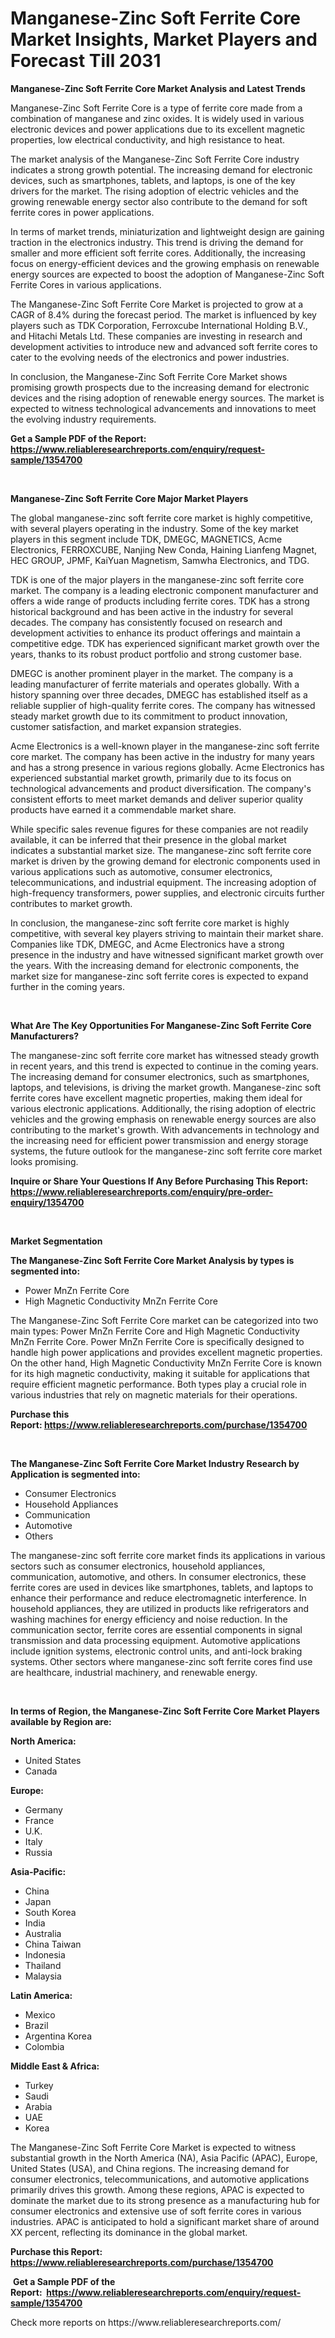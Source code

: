 <p><h1>Manganese-Zinc Soft Ferrite Core Market Insights, Market Players and Forecast Till 2031</h1></p><p><strong>Manganese-Zinc Soft Ferrite Core Market Analysis and Latest Trends</strong></p>
<p><p>Manganese-Zinc Soft Ferrite Core is a type of ferrite core made from a combination of manganese and zinc oxides. It is widely used in various electronic devices and power applications due to its excellent magnetic properties, low electrical conductivity, and high resistance to heat.</p><p>The market analysis of the Manganese-Zinc Soft Ferrite Core industry indicates a strong growth potential. The increasing demand for electronic devices, such as smartphones, tablets, and laptops, is one of the key drivers for the market. The rising adoption of electric vehicles and the growing renewable energy sector also contribute to the demand for soft ferrite cores in power applications.</p><p>In terms of market trends, miniaturization and lightweight design are gaining traction in the electronics industry. This trend is driving the demand for smaller and more efficient soft ferrite cores. Additionally, the increasing focus on energy-efficient devices and the growing emphasis on renewable energy sources are expected to boost the adoption of Manganese-Zinc Soft Ferrite Cores in various applications.</p><p>The Manganese-Zinc Soft Ferrite Core Market is projected to grow at a CAGR of 8.4% during the forecast period. The market is influenced by key players such as TDK Corporation, Ferroxcube International Holding B.V., and Hitachi Metals Ltd. These companies are investing in research and development activities to introduce new and advanced soft ferrite cores to cater to the evolving needs of the electronics and power industries.</p><p>In conclusion, the Manganese-Zinc Soft Ferrite Core Market shows promising growth prospects due to the increasing demand for electronic devices and the rising adoption of renewable energy sources. The market is expected to witness technological advancements and innovations to meet the evolving industry requirements.</p></p>
<p><strong>Get a Sample PDF of the Report:&nbsp; <a href="https://www.reliableresearchreports.com/enquiry/request-sample/1354700">https://www.reliableresearchreports.com/enquiry/request-sample/1354700</a></strong></p>
<p>&nbsp;</p>
<p><strong>Manganese-Zinc Soft Ferrite Core Major Market Players</strong></p>
<p><p>The global manganese-zinc soft ferrite core market is highly competitive, with several players operating in the industry. Some of the key market players in this segment include TDK, DMEGC, MAGNETICS, Acme Electronics, FERROXCUBE, Nanjing New Conda, Haining Lianfeng Magnet, HEC GROUP, JPMF, KaiYuan Magnetism, Samwha Electronics, and TDG.</p><p>TDK is one of the major players in the manganese-zinc soft ferrite core market. The company is a leading electronic component manufacturer and offers a wide range of products including ferrite cores. TDK has a strong historical background and has been active in the industry for several decades. The company has consistently focused on research and development activities to enhance its product offerings and maintain a competitive edge. TDK has experienced significant market growth over the years, thanks to its robust product portfolio and strong customer base.</p><p>DMEGC is another prominent player in the market. The company is a leading manufacturer of ferrite materials and operates globally. With a history spanning over three decades, DMEGC has established itself as a reliable supplier of high-quality ferrite cores. The company has witnessed steady market growth due to its commitment to product innovation, customer satisfaction, and market expansion strategies.</p><p>Acme Electronics is a well-known player in the manganese-zinc soft ferrite core market. The company has been active in the industry for many years and has a strong presence in various regions globally. Acme Electronics has experienced substantial market growth, primarily due to its focus on technological advancements and product diversification. The company's consistent efforts to meet market demands and deliver superior quality products have earned it a commendable market share.</p><p>While specific sales revenue figures for these companies are not readily available, it can be inferred that their presence in the global market indicates a substantial market size. The manganese-zinc soft ferrite core market is driven by the growing demand for electronic components used in various applications such as automotive, consumer electronics, telecommunications, and industrial equipment. The increasing adoption of high-frequency transformers, power supplies, and electronic circuits further contributes to market growth.</p><p>In conclusion, the manganese-zinc soft ferrite core market is highly competitive, with several key players striving to maintain their market share. Companies like TDK, DMEGC, and Acme Electronics have a strong presence in the industry and have witnessed significant market growth over the years. With the increasing demand for electronic components, the market size for manganese-zinc soft ferrite cores is expected to expand further in the coming years.</p></p>
<p>&nbsp;</p>
<p><strong>What Are The Key Opportunities For Manganese-Zinc Soft Ferrite Core Manufacturers?</strong></p>
<p><p>The manganese-zinc soft ferrite core market has witnessed steady growth in recent years, and this trend is expected to continue in the coming years. The increasing demand for consumer electronics, such as smartphones, laptops, and televisions, is driving the market growth. Manganese-zinc soft ferrite cores have excellent magnetic properties, making them ideal for various electronic applications. Additionally, the rising adoption of electric vehicles and the growing emphasis on renewable energy sources are also contributing to the market's growth. With advancements in technology and the increasing need for efficient power transmission and energy storage systems, the future outlook for the manganese-zinc soft ferrite core market looks promising.</p></p>
<p><strong>Inquire or Share Your Questions If Any Before Purchasing This Report: <a href="https://www.reliableresearchreports.com/enquiry/pre-order-enquiry/1354700">https://www.reliableresearchreports.com/enquiry/pre-order-enquiry/1354700</a></strong></p>
<p>&nbsp;</p>
<p><strong>Market Segmentation</strong></p>
<p><strong>The Manganese-Zinc Soft Ferrite Core Market Analysis by types is segmented into:</strong></p>
<p><ul><li>Power MnZn Ferrite Core</li><li>High Magnetic Conductivity MnZn Ferrite Core</li></ul></p>
<p><p>The Manganese-Zinc Soft Ferrite Core market can be categorized into two main types: Power MnZn Ferrite Core and High Magnetic Conductivity MnZn Ferrite Core. Power MnZn Ferrite Core is specifically designed to handle high power applications and provides excellent magnetic properties. On the other hand, High Magnetic Conductivity MnZn Ferrite Core is known for its high magnetic conductivity, making it suitable for applications that require efficient magnetic performance. Both types play a crucial role in various industries that rely on magnetic materials for their operations.</p></p>
<p><strong>Purchase this Report:&nbsp;<a href="https://www.reliableresearchreports.com/purchase/1354700">https://www.reliableresearchreports.com/purchase/1354700</a></strong></p>
<p>&nbsp;</p>
<p><strong>The Manganese-Zinc Soft Ferrite Core Market Industry Research by Application is segmented into:</strong></p>
<p><ul><li>Consumer Electronics</li><li>Household Appliances</li><li>Communication</li><li>Automotive</li><li>Others</li></ul></p>
<p><p>The manganese-zinc soft ferrite core market finds its applications in various sectors such as consumer electronics, household appliances, communication, automotive, and others. In consumer electronics, these ferrite cores are used in devices like smartphones, tablets, and laptops to enhance their performance and reduce electromagnetic interference. In household appliances, they are utilized in products like refrigerators and washing machines for energy efficiency and noise reduction. In the communication sector, ferrite cores are essential components in signal transmission and data processing equipment. Automotive applications include ignition systems, electronic control units, and anti-lock braking systems. Other sectors where manganese-zinc soft ferrite cores find use are healthcare, industrial machinery, and renewable energy.</p></p>
<p>&nbsp;</p>
<p><strong>In terms of Region, the Manganese-Zinc Soft Ferrite Core Market Players available by Region are:</strong></p>
<p>
    <p> <strong> North America: </strong>
        <ul>
            <li>United States</li>
            <li>Canada</li>
        </ul>
        </p> 
    <p> <strong> Europe: </strong>
        <ul>
            <li>Germany</li>
            <li>France</li>
            <li>U.K.</li>
            <li>Italy</li>
            <li>Russia</li>
        </ul>
        </p> 
    <p> <strong> Asia-Pacific: </strong>
        <ul>
            <li>China</li>
            <li>Japan</li>
            <li>South Korea</li>
            <li>India</li>
            <li>Australia</li>
            <li>China Taiwan</li>
            <li>Indonesia</li>
            <li>Thailand</li>
            <li>Malaysia</li>
        </ul>
        </p> 
    <p> <strong> Latin America: </strong>
        <ul>
            <li>Mexico</li>
            <li>Brazil</li>
            <li>Argentina Korea</li>
            <li>Colombia</li>
        </ul>
        </p> 
    <p> <strong> Middle East & Africa: </strong>
        <ul>
            <li>Turkey</li>
            <li>Saudi</li>
            <li>Arabia</li>
            <li>UAE</li>
            <li>Korea</li>
        </ul>
    </p>
    </p>
<p><p>The Manganese-Zinc Soft Ferrite Core Market is expected to witness substantial growth in the North America (NA), Asia Pacific (APAC), Europe, United States (USA), and China regions. The increasing demand for consumer electronics, telecommunications, and automotive applications primarily drives this growth. Among these regions, APAC is expected to dominate the market due to its strong presence as a manufacturing hub for consumer electronics and extensive use of soft ferrite cores in various industries. APAC is anticipated to hold a significant market share of around XX percent, reflecting its dominance in the global market.</p></p>
<p><strong>Purchase this Report: <a href="https://www.reliableresearchreports.com/purchase/1354700">https://www.reliableresearchreports.com/purchase/1354700</a></strong></p>
<p>&nbsp;<strong>Get a Sample PDF of the Report:&nbsp;&nbsp;<a href="https://www.reliableresearchreports.com/enquiry/request-sample/1354700">https://www.reliableresearchreports.com/enquiry/request-sample/1354700</a></strong></p>
<p><strong></strong></p>
<p>Check more reports on https://www.reliableresearchreports.com/</p>